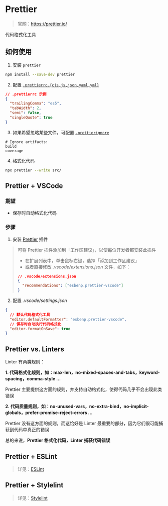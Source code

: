 # Prettier

> 官网：https://prettier.io/

代码格式化工具

## 如何使用

1. 安装 `prettier`

```bash
npm install --save-dev prettier
```

2. 配置 [`.prettierrc.{cjs,js,json,yaml,yml}`](https://prettier.io/docs/en/configuration.html)

```json
// .prettierrc 示例
{
  "trailingComma": "es5",
  "tabWidth": 2,
  "semi": false,
  "singleQuote": true
}
```

3. 如果希望忽略某些文件，可配置 [`.prettierignore`](https://prettier.io/docs/en/ignore.html)

```ignore
# Ignore artifacts:
build
coverage
```

4. 格式化代码

```bash
npx prettier --write src/
```

## Prettier + VSCode

### 期望

- 保存时自动格式化代码

### 步骤

1. 安装 [Prettier](https://marketplace.visualstudio.com/items?itemName=esbenp.prettier-vscode) 插件

> 可将 Prettier 插件添加到「工作区建议」，以使每位开发者都安装此插件
>
> - 在扩展列表中，单击鼠标右键，选择「添加到工作区建议」
> - 或者直接修改 _.vscode/extensions.json_ 文件，如下：
>
> ```json
> // .vscode/extensions.json
> {
>   "recommendations": ["esbenp.prettier-vscode"]
> }
> ```

2. 配置 _.vscode/settings.json_

```json
{
  // 默认代码格式化工具
  "editor.defaultFormatter": "esbenp.prettier-vscode",
  // 保存时自动执行代码格式化
  "editor.formatOnSave": true
}
```

## Prettier vs. Linters

Linter 有两类规则：

**1. 代码格式化规则，如：max-len，no-mixed-spaces-and-tabs，keyword-spacing，comma-style ...**

Prettier 主要提供这方面的规则，并支持自动格式化，使得代码几乎不会出现此类错误

**2. 代码质量规则，如：no-unused-vars，no-extra-bind，no-implicit-globals，prefer-promise-reject-errors ...**

Prettier 没有这方面的规则，而这恰好是 Linter 最重要的部分，因为它们很可能捕获到代码中真正的错误

总的来说，**Prettier 格式化代码，Linter 捕获代码错误**

## Prettier + ESLint

> 详见：[ESLint](/linter/eslint?id=eslint-prettier)

## Prettier + Stylelint

> 详见：[Stylelint](/linter/stylelint?id=stylelint-prettier)

